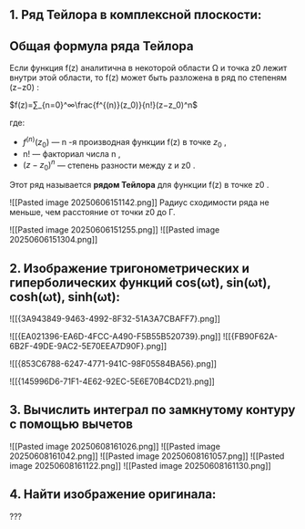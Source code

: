 ## **1. Ряд Тейлора в комплексной плоскости:**

## **Общая формула ряда Тейлора**

Если функция f(z) аналитична в некоторой области Ω и точка z0​ лежит внутри этой области, то f(z) может быть разложена в ряд по степеням (z−z0​) :

$f(z)=∑_{n=0}^∞​\frac{f^{(n)}(z_0​)}{n!}​(z−z_0​)^n$

где:

- $f^{(n)}(z_0​)$ — n -я производная функции f(z) в точке $z_0$​ ,
- n! — факториал числа n ,
- $(z−z_0​)^n$ — степень разности между z и z0​ .

Этот ряд называется **рядом Тейлора** для функции f(z) в точке z0​ .

![[Pasted image 20250606151142.png]]
Радиус сходимости ряда не меньше, чем расстояние от точки z0 до Г.

![[Pasted image 20250606151255.png]]
![[Pasted image 20250606151304.png]]

## **2. Изображение тригонометрических и гиперболических функций cos(ωt), sin(ωt), cosh(ωt), sinh(ωt):**

![[{3A943849-9463-4992-8F32-51A3A7CBAFF7}.png]]

![[{EA021396-EA6D-4FCC-A490-F5B55B520739}.png]]
![[{FB90F62A-6B2F-49DE-9AC2-5E70EEA7D90F}.png]]

![[{853C6788-6247-4771-941C-98F05584BA56}.png]]

![[{145996D6-71F1-4E62-92EC-5E6E70B4CD21}.png]]

## **3. Вычислить интеграл по замкнутому контуру с помощью вычетов**

![[Pasted image 20250608161026.png]]
![[Pasted image 20250608161042.png]]
![[Pasted image 20250608161057.png]]
![[Pasted image 20250608161122.png]]
![[Pasted image 20250608161130.png]]
## **4. Найти изображение оригинала:**
???